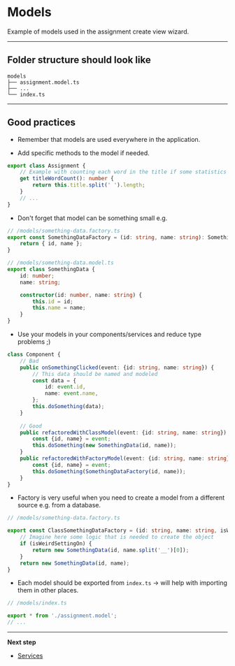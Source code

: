 # Models

Example of models used in the assignment create view wizard.
***
## Folder structure should look like
```
models
├── assignment.model.ts
├── ...
└── index.ts
```
***
## Good practices
* Remember that models are used everywhere in the application.

* Add specific methods to the model if needed.
```typescript
export class Assignment {
    // Example with counting each word in the title if some statistics needed
    get titleWordCount(): number {
        return this.title.split(' ').length;
    }
    // ...
}
```

* Don't forget that model can be something small e.g.
```typescript
// /models/something-data.factory.ts
export const SomethingDataFactory = (id: string, name: string): SomethingData => {
    return { id, name };
}

// /models/something-data.model.ts
export class SomethingData {
    id: number;
    name: string;

    constructor(id: number, name: string) {
        this.id = id;
        this.name = name;
    }
}
```

* Use your models in your components/services and reduce type problems ;)
```typescript
class Component {
    // Bad
    public onSomethingClicked(event: {id: string, name: string}) {
        // This data should be named and modeled
        const data = {
            id: event.id,
            name: event.name,
        };
        this.doSomething(data);
    }
    
    // Good
    public refactoredWithClassModel(event: {id: string, name: string}) {
        const {id, name} = event;
        this.doSomething(new SomethingData(id, name));
    }
    public refactoredWithFactoryModel(event: {id: string, name: string}) {
        const {id, name} = event;
        this.doSomething(SomethingDataFactory(id, name));
    }
}
```

* Factory is very useful when you need to create a model from a different source e.g. from a database.
```typescript
// /models/something-data.factory.ts

export const ClassSomethingDataFactory = (id: string, name: string, isWeirdSettingOn: boolean): SomethingData => {
    // Imagine here some logic that is needed to create the object
    if (isWeirdSettingOn) {
        return new SomethingData(id, name.split('__')[0]);
    }
    return new SomethingData(id, name);
}
```

* Each model should be exported from `index.ts` &rarr; will help with importing them in other places.
```typescript
// /models/index.ts

export * from './assignment.model';
// ...
```

***

**Next step**
* [Services](https://github.com/Walikuperek/Learn-Facade-Service/tree/master/lib-usage-example/create-view/services)

